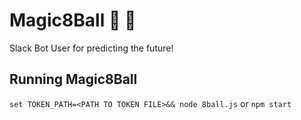 # Magic8Ball :8ball: :robot:
Slack Bot User for predicting the future!

## Running Magic8Ball
`set TOKEN_PATH=<PATH TO TOKEN FILE>&& node 8ball.js` or `npm start`